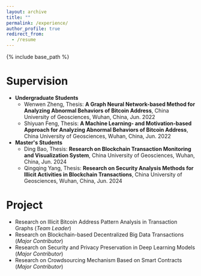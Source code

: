 ```yaml
---
layout: archive
title: ""
permalink: /experience/
author_profile: true
redirect_from:
  - /resume
---
```


{% include base_path %}

# Supervision

* **Undergraduate Students**
  * Wenwen Zheng, Thesis: **A Graph Neural Network-based Method for Analyzing Abnormal Behaviors of Bitcoin Address**, China University of Geosciences, Wuhan, China, Jun. 2022
  * Shiyuan Feng, Thesis: **A Machine Learning- and Motivation-based Approach for Analyzing Abnormal Behaviors of Bitcoin Address**, China University of Geosciences, Wuhan, China, Jun. 2022
* **Master's Students**
  * Ding Bao, Thesis: **Research on Blockchain Transaction Monitoring and Visualization System**, China University of Geosciences, Wuhan, China, Jun. 2024
  * Qingqing Yang, Thesis: **Research on Security Analysis Methods for Illicit Activities in Blockchain Transactions**, China University of Geosciences, Wuhan, China, Jun. 2024
 

# Project

* Research on Illicit Bitcoin Address Pattern Analysis in Transaction Graphs (*Team Leader*)<br /> 
* Research on Blockchain-based Decentralized Big Data Transactions (*Major Contributor*)<br /> 
* Research on Security and Privacy Preservation in Deep Learning Models (*Major Contributor*)<br /> 
* Research on Crowdsourcing Mechanism Based on Smart Contracts (*Major Contributor*)

<!-- # Intership -->


  
